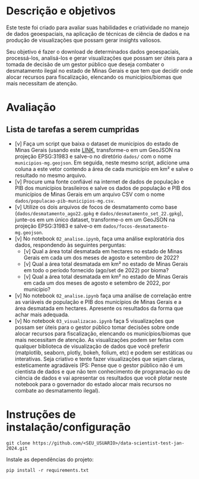 # Descrição e objetivos

Este teste foi criado para avaliar suas habilidades e criatividade no manejo de dados geoespaciais, na aplicação de técnicas de ciência de dados e na produção de visualizações que possam gerar insights valiosos.

Seu objetivo é fazer o download de determinados dados geoespaciais, processá-los, analisá-los e gerar visualizações que possam ser úteis para a tomada de decisão de um gestor público que deseja combater o desmatamento ilegal no estado de Minas Gerais e que tem que decidir onde alocar recursos para fiscalização, elencando os municípios/biomas que mais necessitam de atenção.

# Avaliação
## Lista de tarefas a serem cumpridas
- [v] Faça um script que baixa o dataset de municípios do estado de Minas Gerais (usando este [LINK](https://raw.githubusercontent.com/tbrugz/geodata-br/master/geojson/geojs-31-mun.json), transforme-o em um GeoJSON na projeção EPSG:31983 e salve-o no diretório `dados/` com o nome `municipios-mg.geojson`. Em seguida, neste mesmo script, adicione uma coluna a este vetor contendo a área de cada município em km² e salve o resultado no mesmo arquivo.
- [v] Procure uma fonte confiável na internet de dados de população e PIB dos municípios brasileiros e salve os dados de população e PIB dos municípios de Minas Gerais em um arquivo CSV com o nome `dados/populacao-pib-municipios-mg.csv`.
- [v] Utilize os dois arquivos de focos de desmatamento como base (`dados/desmatamento_ago22.gpkg` e `dados/desmatamento_set_22.gpkg`), junte-os em um único dataset, transforme-o em um GeoJSON na projeção EPSG:31983 e salve-o em `dados/focos-desmatamento-mg.geojson`.
- [v] No notebook `02_analise.ipynb`, faça uma análise exploratória dos dados, respondendo às seguintes perguntas:
  - [v] Qual a área total desmatada em hectares no estado de Minas Gerais em cada um dos meses de agosto e setembro de 2022?
  - [v] Qual a área total desmatada em km² no estado de Minas Gerais em todo o período fornecido (ago/set de 2022) por bioma?
  - [v] Qual a área total desmatada em km² no estado de Minas Gerais em cada um dos meses de agosto e setembro de 2022, por município?
- [v] No notebook `02_analise.ipynb` faça uma análise de correlação entre as variáveis de população e PIB dos municípios de Minas Gerais e a área desmatada em hectares. Apresente os resultados da forma que achar mais adequada.
- [v] No notebook `03_visualizacao.ipynb` faça 5 visualizações que possam ser úteis para o gestor público tomar decisões sobre onde alocar recursos para fiscalização, elencando os municípios/biomas que mais necessitam de atenção. As visualizações podem ser feitas com qualquer biblioteca de visualização de dados que você preferir (matplotlib, seaborn, plotly, bokeh, folium, etc) e podem ser estáticas ou interativas. Seja criativo e tente fazer visualizações que sejam claras, esteticamente agradáveis (PS: Pense que o gestor público não é um cientista de dados e que não tem conhecimento de programação ou de ciência de dados e vai apresentar os resultados que você plotar neste notebook para o governador do estado alocar mais recursos no combate ao desmatamento ilegal).


# Instruções de instalação/configuração

```
git clone https://github.com/<SEU_USUARIO>/data-scientist-test-jan-2024.git
```

Instale as dependências do projeto:

```
pip install -r requirements.txt
```
